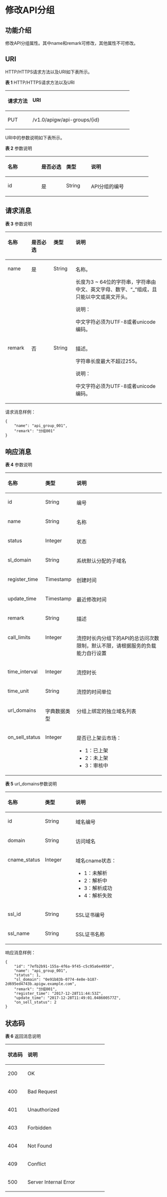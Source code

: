 # 修改API分组<a name="apig-zh-api-180713017"></a>

## 功能介绍<a name="section60874305"></a>

修改API分组属性。其中name和remark可修改，其他属性不可修改。

## URI<a name="section10997834"></a>

HTTP/HTTPS请求方法以及URI如下表所示。

**表 1**  HTTP/HTTPS请求方法以及URI

<a name="table7576160"></a>
<table><thead align="left"><tr id="row18958597"><th class="cellrowborder" valign="top" width="20%" id="mcps1.2.3.1.1"><p id="p59251354"><a name="p59251354"></a><a name="p59251354"></a>请求方法</p>
</th>
<th class="cellrowborder" valign="top" width="80%" id="mcps1.2.3.1.2"><p id="p34630347"><a name="p34630347"></a><a name="p34630347"></a>URI</p>
</th>
</tr>
</thead>
<tbody><tr id="row53594754"><td class="cellrowborder" valign="top" width="20%" headers="mcps1.2.3.1.1 "><p id="p46207780"><a name="p46207780"></a><a name="p46207780"></a>PUT</p>
</td>
<td class="cellrowborder" valign="top" width="80%" headers="mcps1.2.3.1.2 "><p id="p51842715"><a name="p51842715"></a><a name="p51842715"></a>/v1.0/apigw/api-groups/{id}</p>
</td>
</tr>
</tbody>
</table>

URI中的参数说明如下表所示。

**表 2**  参数说明

<a name="table38510415"></a>
<table><thead align="left"><tr id="row62423067"><th class="cellrowborder" valign="top" width="23.46765323467653%" id="mcps1.2.5.1.1"><p id="p23103637"><a name="p23103637"></a><a name="p23103637"></a>名称</p>
</th>
<th class="cellrowborder" valign="top" width="17.348265173482652%" id="mcps1.2.5.1.2"><p id="p59455291"><a name="p59455291"></a><a name="p59455291"></a>是否必选</p>
</th>
<th class="cellrowborder" valign="top" width="17.348265173482652%" id="mcps1.2.5.1.3"><p id="p51149303"><a name="p51149303"></a><a name="p51149303"></a>类型</p>
</th>
<th class="cellrowborder" valign="top" width="41.835816418358164%" id="mcps1.2.5.1.4"><p id="p49452846"><a name="p49452846"></a><a name="p49452846"></a>说明</p>
</th>
</tr>
</thead>
<tbody><tr id="row46257610"><td class="cellrowborder" valign="top" width="23.46765323467653%" headers="mcps1.2.5.1.1 "><p id="p55878963"><a name="p55878963"></a><a name="p55878963"></a>id</p>
</td>
<td class="cellrowborder" valign="top" width="17.348265173482652%" headers="mcps1.2.5.1.2 "><p id="p29902160"><a name="p29902160"></a><a name="p29902160"></a>是</p>
</td>
<td class="cellrowborder" valign="top" width="17.348265173482652%" headers="mcps1.2.5.1.3 "><p id="p6155914"><a name="p6155914"></a><a name="p6155914"></a>String</p>
</td>
<td class="cellrowborder" valign="top" width="41.835816418358164%" headers="mcps1.2.5.1.4 "><p id="p28867016"><a name="p28867016"></a><a name="p28867016"></a>API分组的编号</p>
</td>
</tr>
</tbody>
</table>

## 请求消息<a name="section31871645"></a>

**表 3**  参数说明

<a name="table56526963"></a>
<table><thead align="left"><tr id="row46508794"><th class="cellrowborder" valign="top" width="15.15%" id="mcps1.2.5.1.1"><p id="p9115995"><a name="p9115995"></a><a name="p9115995"></a>名称</p>
</th>
<th class="cellrowborder" valign="top" width="14.14%" id="mcps1.2.5.1.2"><p id="p198169"><a name="p198169"></a><a name="p198169"></a>是否必选</p>
</th>
<th class="cellrowborder" valign="top" width="14.14%" id="mcps1.2.5.1.3"><p id="p16051739"><a name="p16051739"></a><a name="p16051739"></a>类型</p>
</th>
<th class="cellrowborder" valign="top" width="56.57%" id="mcps1.2.5.1.4"><p id="p25122506"><a name="p25122506"></a><a name="p25122506"></a>说明</p>
</th>
</tr>
</thead>
<tbody><tr id="row21657101"><td class="cellrowborder" valign="top" width="15.15%" headers="mcps1.2.5.1.1 "><p id="p9394765"><a name="p9394765"></a><a name="p9394765"></a>name</p>
</td>
<td class="cellrowborder" valign="top" width="14.14%" headers="mcps1.2.5.1.2 "><p id="p22778481"><a name="p22778481"></a><a name="p22778481"></a>是</p>
</td>
<td class="cellrowborder" valign="top" width="14.14%" headers="mcps1.2.5.1.3 "><p id="p33117666"><a name="p33117666"></a><a name="p33117666"></a>String</p>
</td>
<td class="cellrowborder" valign="top" width="56.57%" headers="mcps1.2.5.1.4 "><p id="p65285255"><a name="p65285255"></a><a name="p65285255"></a>名称。</p>
<p id="p12766479"><a name="p12766479"></a><a name="p12766479"></a>长度为3 ~ 64位的字符串，字符串由中文、英文字母、数字、“_”组成，且只能以中文或英文开头。</p>
<div class="note" id="note52191124182510"><a name="note52191124182510"></a><a name="note52191124182510"></a><span class="notetitle"> 说明： </span><div class="notebody"><p id="p3221202452516"><a name="p3221202452516"></a><a name="p3221202452516"></a>中文字符必须为UTF-8或者unicode编码。</p>
</div></div>
</td>
</tr>
<tr id="row60409228"><td class="cellrowborder" valign="top" width="15.15%" headers="mcps1.2.5.1.1 "><p id="p61309300"><a name="p61309300"></a><a name="p61309300"></a>remark</p>
</td>
<td class="cellrowborder" valign="top" width="14.14%" headers="mcps1.2.5.1.2 "><p id="p67106281"><a name="p67106281"></a><a name="p67106281"></a>否</p>
</td>
<td class="cellrowborder" valign="top" width="14.14%" headers="mcps1.2.5.1.3 "><p id="p66899666"><a name="p66899666"></a><a name="p66899666"></a>String</p>
</td>
<td class="cellrowborder" valign="top" width="56.57%" headers="mcps1.2.5.1.4 "><p id="p50163864"><a name="p50163864"></a><a name="p50163864"></a>描述。</p>
<p id="p62234932"><a name="p62234932"></a><a name="p62234932"></a>字符串长度最大不超过255。</p>
<div class="note" id="note1065115482519"><a name="note1065115482519"></a><a name="note1065115482519"></a><span class="notetitle"> 说明： </span><div class="notebody"><p id="p12672545258"><a name="p12672545258"></a><a name="p12672545258"></a>中文字符必须为UTF-8或者unicode编码。</p>
</div></div>
</td>
</tr>
</tbody>
</table>

请求消息样例：

```
{
	"name": "api_group_001",
	"remark": "分组001"
}
```

## 响应消息<a name="section31466478"></a>

**表 4**  参数说明

<a name="table60205371"></a>
<table><thead align="left"><tr id="row46929233"><th class="cellrowborder" valign="top" width="20%" id="mcps1.2.4.1.1"><p id="p43171496"><a name="p43171496"></a><a name="p43171496"></a>名称</p>
</th>
<th class="cellrowborder" valign="top" width="20%" id="mcps1.2.4.1.2"><p id="p7230308"><a name="p7230308"></a><a name="p7230308"></a>类型</p>
</th>
<th class="cellrowborder" valign="top" width="60%" id="mcps1.2.4.1.3"><p id="p48784109"><a name="p48784109"></a><a name="p48784109"></a>说明</p>
</th>
</tr>
</thead>
<tbody><tr id="row59198762"><td class="cellrowborder" valign="top" width="20%" headers="mcps1.2.4.1.1 "><p id="p30370436"><a name="p30370436"></a><a name="p30370436"></a>id</p>
</td>
<td class="cellrowborder" valign="top" width="20%" headers="mcps1.2.4.1.2 "><p id="p44086242"><a name="p44086242"></a><a name="p44086242"></a>String</p>
</td>
<td class="cellrowborder" valign="top" width="60%" headers="mcps1.2.4.1.3 "><p id="p14215853"><a name="p14215853"></a><a name="p14215853"></a>编号</p>
</td>
</tr>
<tr id="row60833814"><td class="cellrowborder" valign="top" width="20%" headers="mcps1.2.4.1.1 "><p id="p28591919"><a name="p28591919"></a><a name="p28591919"></a>name</p>
</td>
<td class="cellrowborder" valign="top" width="20%" headers="mcps1.2.4.1.2 "><p id="p34244072"><a name="p34244072"></a><a name="p34244072"></a>String</p>
</td>
<td class="cellrowborder" valign="top" width="60%" headers="mcps1.2.4.1.3 "><p id="p22306409"><a name="p22306409"></a><a name="p22306409"></a>名称</p>
</td>
</tr>
<tr id="row66539956"><td class="cellrowborder" valign="top" width="20%" headers="mcps1.2.4.1.1 "><p id="p21027381"><a name="p21027381"></a><a name="p21027381"></a>status</p>
</td>
<td class="cellrowborder" valign="top" width="20%" headers="mcps1.2.4.1.2 "><p id="p25496339"><a name="p25496339"></a><a name="p25496339"></a>Integer</p>
</td>
<td class="cellrowborder" valign="top" width="60%" headers="mcps1.2.4.1.3 "><p id="p51937589"><a name="p51937589"></a><a name="p51937589"></a>状态</p>
</td>
</tr>
<tr id="row64785124"><td class="cellrowborder" valign="top" width="20%" headers="mcps1.2.4.1.1 "><p id="p13103655"><a name="p13103655"></a><a name="p13103655"></a>sl_domain</p>
</td>
<td class="cellrowborder" valign="top" width="20%" headers="mcps1.2.4.1.2 "><p id="p54763172"><a name="p54763172"></a><a name="p54763172"></a>String</p>
</td>
<td class="cellrowborder" valign="top" width="60%" headers="mcps1.2.4.1.3 "><p id="p6631937"><a name="p6631937"></a><a name="p6631937"></a>系统默认分配的子域名</p>
</td>
</tr>
<tr id="row59687435"><td class="cellrowborder" valign="top" width="20%" headers="mcps1.2.4.1.1 "><p id="p2844060"><a name="p2844060"></a><a name="p2844060"></a>register_time</p>
</td>
<td class="cellrowborder" valign="top" width="20%" headers="mcps1.2.4.1.2 "><p id="p29042273"><a name="p29042273"></a><a name="p29042273"></a>Timestamp</p>
</td>
<td class="cellrowborder" valign="top" width="60%" headers="mcps1.2.4.1.3 "><p id="p3613890"><a name="p3613890"></a><a name="p3613890"></a>创建时间</p>
</td>
</tr>
<tr id="row32525017"><td class="cellrowborder" valign="top" width="20%" headers="mcps1.2.4.1.1 "><p id="p17280753"><a name="p17280753"></a><a name="p17280753"></a>update_time</p>
</td>
<td class="cellrowborder" valign="top" width="20%" headers="mcps1.2.4.1.2 "><p id="p57563737"><a name="p57563737"></a><a name="p57563737"></a>Timestamp</p>
</td>
<td class="cellrowborder" valign="top" width="60%" headers="mcps1.2.4.1.3 "><p id="p32151097"><a name="p32151097"></a><a name="p32151097"></a>最近修改时间</p>
</td>
</tr>
<tr id="row20924422"><td class="cellrowborder" valign="top" width="20%" headers="mcps1.2.4.1.1 "><p id="p17156622"><a name="p17156622"></a><a name="p17156622"></a>remark</p>
</td>
<td class="cellrowborder" valign="top" width="20%" headers="mcps1.2.4.1.2 "><p id="p47509155"><a name="p47509155"></a><a name="p47509155"></a>String</p>
</td>
<td class="cellrowborder" valign="top" width="60%" headers="mcps1.2.4.1.3 "><p id="p23036332"><a name="p23036332"></a><a name="p23036332"></a>描述</p>
</td>
</tr>
<tr id="row6000400"><td class="cellrowborder" valign="top" width="20%" headers="mcps1.2.4.1.1 "><p id="p16270371"><a name="p16270371"></a><a name="p16270371"></a>call_limits</p>
</td>
<td class="cellrowborder" valign="top" width="20%" headers="mcps1.2.4.1.2 "><p id="p42831646"><a name="p42831646"></a><a name="p42831646"></a>Integer</p>
</td>
<td class="cellrowborder" valign="top" width="60%" headers="mcps1.2.4.1.3 "><p id="p46811306"><a name="p46811306"></a><a name="p46811306"></a>流控时长内分组下的API的总访问次数限制，默认不限，请根据服务的负载能力自行设置</p>
</td>
</tr>
<tr id="row18648574"><td class="cellrowborder" valign="top" width="20%" headers="mcps1.2.4.1.1 "><p id="p34139493"><a name="p34139493"></a><a name="p34139493"></a>time_interval</p>
</td>
<td class="cellrowborder" valign="top" width="20%" headers="mcps1.2.4.1.2 "><p id="p13835569"><a name="p13835569"></a><a name="p13835569"></a>Integer</p>
</td>
<td class="cellrowborder" valign="top" width="60%" headers="mcps1.2.4.1.3 "><p id="p46939338"><a name="p46939338"></a><a name="p46939338"></a>流控时长</p>
</td>
</tr>
<tr id="row19800863"><td class="cellrowborder" valign="top" width="20%" headers="mcps1.2.4.1.1 "><p id="p60366037"><a name="p60366037"></a><a name="p60366037"></a>time_unit</p>
</td>
<td class="cellrowborder" valign="top" width="20%" headers="mcps1.2.4.1.2 "><p id="p57810828"><a name="p57810828"></a><a name="p57810828"></a>String</p>
</td>
<td class="cellrowborder" valign="top" width="60%" headers="mcps1.2.4.1.3 "><p id="p52165483"><a name="p52165483"></a><a name="p52165483"></a>流控的时间单位</p>
</td>
</tr>
<tr id="row66836170"><td class="cellrowborder" valign="top" width="20%" headers="mcps1.2.4.1.1 "><p id="p45020665"><a name="p45020665"></a><a name="p45020665"></a>url_domains</p>
</td>
<td class="cellrowborder" valign="top" width="20%" headers="mcps1.2.4.1.2 "><p id="p22795237"><a name="p22795237"></a><a name="p22795237"></a>字典数据类型</p>
</td>
<td class="cellrowborder" valign="top" width="60%" headers="mcps1.2.4.1.3 "><p id="p34474869"><a name="p34474869"></a><a name="p34474869"></a>分组上绑定的独立域名列表</p>
</td>
</tr>
<tr id="row41838366"><td class="cellrowborder" valign="top" width="20%" headers="mcps1.2.4.1.1 "><p id="p33464480"><a name="p33464480"></a><a name="p33464480"></a>on_sell_status</p>
</td>
<td class="cellrowborder" valign="top" width="20%" headers="mcps1.2.4.1.2 "><p id="p26268346"><a name="p26268346"></a><a name="p26268346"></a>Integer</p>
</td>
<td class="cellrowborder" valign="top" width="60%" headers="mcps1.2.4.1.3 "><p id="p47361301"><a name="p47361301"></a><a name="p47361301"></a>是否已上架云市场：</p>
<a name="ul23598530"></a><a name="ul23598530"></a><ul id="ul23598530"><li>1：已上架</li><li>2：未上架</li><li>3：审核中</li></ul>
</td>
</tr>
</tbody>
</table>

**表 5**  url\_domains参数说明

<a name="table9811220"></a>
<table><thead align="left"><tr id="row18394177"><th class="cellrowborder" valign="top" width="20%" id="mcps1.2.4.1.1"><p id="p13533375"><a name="p13533375"></a><a name="p13533375"></a>名称</p>
</th>
<th class="cellrowborder" valign="top" width="20%" id="mcps1.2.4.1.2"><p id="p22461630"><a name="p22461630"></a><a name="p22461630"></a>类型</p>
</th>
<th class="cellrowborder" valign="top" width="60%" id="mcps1.2.4.1.3"><p id="p7452774"><a name="p7452774"></a><a name="p7452774"></a>说明</p>
</th>
</tr>
</thead>
<tbody><tr id="row66803806"><td class="cellrowborder" valign="top" width="20%" headers="mcps1.2.4.1.1 "><p id="p42399182"><a name="p42399182"></a><a name="p42399182"></a>id</p>
</td>
<td class="cellrowborder" valign="top" width="20%" headers="mcps1.2.4.1.2 "><p id="p11781727"><a name="p11781727"></a><a name="p11781727"></a>String</p>
</td>
<td class="cellrowborder" valign="top" width="60%" headers="mcps1.2.4.1.3 "><p id="p14795832"><a name="p14795832"></a><a name="p14795832"></a>域名编号</p>
</td>
</tr>
<tr id="row66053632"><td class="cellrowborder" valign="top" width="20%" headers="mcps1.2.4.1.1 "><p id="p48743961"><a name="p48743961"></a><a name="p48743961"></a>domain</p>
</td>
<td class="cellrowborder" valign="top" width="20%" headers="mcps1.2.4.1.2 "><p id="p55946767"><a name="p55946767"></a><a name="p55946767"></a>String</p>
</td>
<td class="cellrowborder" valign="top" width="60%" headers="mcps1.2.4.1.3 "><p id="p35394249"><a name="p35394249"></a><a name="p35394249"></a>访问域名</p>
</td>
</tr>
<tr id="row50112787"><td class="cellrowborder" valign="top" width="20%" headers="mcps1.2.4.1.1 "><p id="p32603951"><a name="p32603951"></a><a name="p32603951"></a>cname_status</p>
</td>
<td class="cellrowborder" valign="top" width="20%" headers="mcps1.2.4.1.2 "><p id="p23674371"><a name="p23674371"></a><a name="p23674371"></a>Integer</p>
</td>
<td class="cellrowborder" valign="top" width="60%" headers="mcps1.2.4.1.3 "><p id="p38575928"><a name="p38575928"></a><a name="p38575928"></a>域名cname状态：</p>
<a name="ul11639038"></a><a name="ul11639038"></a><ul id="ul11639038"><li>1：未解析</li><li>2：解析中</li><li>3：解析成功</li><li>4：解析失败</li></ul>
</td>
</tr>
<tr id="row11732266"><td class="cellrowborder" valign="top" width="20%" headers="mcps1.2.4.1.1 "><p id="p10789489"><a name="p10789489"></a><a name="p10789489"></a>ssl_id</p>
</td>
<td class="cellrowborder" valign="top" width="20%" headers="mcps1.2.4.1.2 "><p id="p1533408"><a name="p1533408"></a><a name="p1533408"></a>String</p>
</td>
<td class="cellrowborder" valign="top" width="60%" headers="mcps1.2.4.1.3 "><p id="p57097248"><a name="p57097248"></a><a name="p57097248"></a>SSL证书编号</p>
</td>
</tr>
<tr id="row967016619319"><td class="cellrowborder" valign="top" width="20%" headers="mcps1.2.4.1.1 "><p id="p667011623113"><a name="p667011623113"></a><a name="p667011623113"></a>ssl_name</p>
</td>
<td class="cellrowborder" valign="top" width="20%" headers="mcps1.2.4.1.2 "><p id="p967017623110"><a name="p967017623110"></a><a name="p967017623110"></a>String</p>
</td>
<td class="cellrowborder" valign="top" width="60%" headers="mcps1.2.4.1.3 "><p id="p76701261314"><a name="p76701261314"></a><a name="p76701261314"></a>SSL证书名称</p>
</td>
</tr>
</tbody>
</table>

响应消息样例：

```
{
	"id": "7efb2b91-155a-4f6a-9f45-c5c95a6e4950",
	"name": "api_group_001",
	"status": 1,
	"sl_domain": "0e91b83b-0774-4e8e-b187-2d695ed4743b.apigw.example.com",
	"remark": "分组001",
	"register_time": "2017-12-28T11:44:53Z",
	"update_time": "2017-12-28T11:49:01.048600577Z",
	"on_sell_status": 2
}
```

## 状态码<a name="section18409356"></a>

**表 6**  返回消息说明

<a name="table16737159"></a>
<table><thead align="left"><tr id="row283921"><th class="cellrowborder" valign="top" width="20%" id="mcps1.2.3.1.1"><p id="p22997658"><a name="p22997658"></a><a name="p22997658"></a>状态码</p>
</th>
<th class="cellrowborder" valign="top" width="80%" id="mcps1.2.3.1.2"><p id="p50870979"><a name="p50870979"></a><a name="p50870979"></a>说明</p>
</th>
</tr>
</thead>
<tbody><tr id="row26908596"><td class="cellrowborder" valign="top" width="20%" headers="mcps1.2.3.1.1 "><p id="p32112662"><a name="p32112662"></a><a name="p32112662"></a>200</p>
</td>
<td class="cellrowborder" valign="top" width="80%" headers="mcps1.2.3.1.2 "><p id="p50988816"><a name="p50988816"></a><a name="p50988816"></a>OK</p>
</td>
</tr>
<tr id="row56246166"><td class="cellrowborder" valign="top" width="20%" headers="mcps1.2.3.1.1 "><p id="p59645608"><a name="p59645608"></a><a name="p59645608"></a>400</p>
</td>
<td class="cellrowborder" valign="top" width="80%" headers="mcps1.2.3.1.2 "><p id="p66564967"><a name="p66564967"></a><a name="p66564967"></a>Bad Request</p>
</td>
</tr>
<tr id="row62213794"><td class="cellrowborder" valign="top" width="20%" headers="mcps1.2.3.1.1 "><p id="p6152591"><a name="p6152591"></a><a name="p6152591"></a>401</p>
</td>
<td class="cellrowborder" valign="top" width="80%" headers="mcps1.2.3.1.2 "><p id="p28597852"><a name="p28597852"></a><a name="p28597852"></a>Unauthorized</p>
</td>
</tr>
<tr id="row56054078"><td class="cellrowborder" valign="top" width="20%" headers="mcps1.2.3.1.1 "><p id="p44086463"><a name="p44086463"></a><a name="p44086463"></a>403</p>
</td>
<td class="cellrowborder" valign="top" width="80%" headers="mcps1.2.3.1.2 "><p id="p13949586"><a name="p13949586"></a><a name="p13949586"></a>Forbidden</p>
</td>
</tr>
<tr id="row60994581"><td class="cellrowborder" valign="top" width="20%" headers="mcps1.2.3.1.1 "><p id="p41614068"><a name="p41614068"></a><a name="p41614068"></a>404</p>
</td>
<td class="cellrowborder" valign="top" width="80%" headers="mcps1.2.3.1.2 "><p id="p15296380"><a name="p15296380"></a><a name="p15296380"></a>Not Found</p>
</td>
</tr>
<tr id="row3449694"><td class="cellrowborder" valign="top" width="20%" headers="mcps1.2.3.1.1 "><p id="p10989813"><a name="p10989813"></a><a name="p10989813"></a>409</p>
</td>
<td class="cellrowborder" valign="top" width="80%" headers="mcps1.2.3.1.2 "><p id="p1315733818249"><a name="p1315733818249"></a><a name="p1315733818249"></a>Conflict</p>
</td>
</tr>
<tr id="row25619477"><td class="cellrowborder" valign="top" width="20%" headers="mcps1.2.3.1.1 "><p id="p61911758"><a name="p61911758"></a><a name="p61911758"></a>500</p>
</td>
<td class="cellrowborder" valign="top" width="80%" headers="mcps1.2.3.1.2 "><p id="p1767615692518"><a name="p1767615692518"></a><a name="p1767615692518"></a>Server Internal Error</p>
</td>
</tr>
</tbody>
</table>

